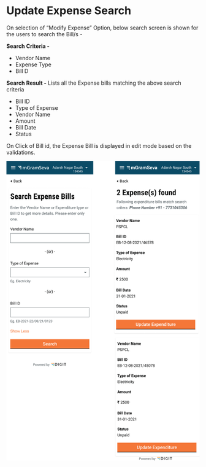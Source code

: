 # Update Expense Search

On selection of “Modify Expense” Option, below search screen is shown for the users to search the Bill/s -

**Search Criteria -**

* Vendor Name
* Expense Type
* Bill D

**Search Result -** Lists all the Expense bills matching the above search criteria

* Bill ID
* Type of Expense
* Vendor Name
* Amount
* Bill Date
* Status

On Click of Bill id, the Expense Bill is displayed in edit mode based on the validations.

![](../../../.gitbook/assets/image%20%2831%29.png)


